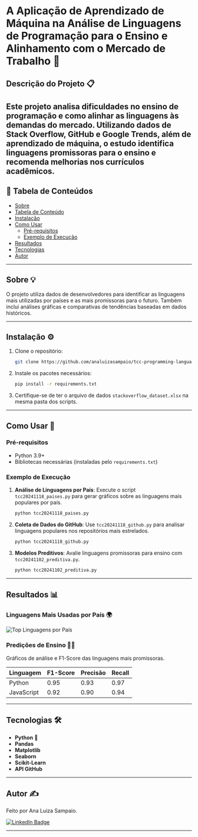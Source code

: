 
# A Aplicação de Aprendizado de Máquina na Análise de Linguagens de Programação para o Ensino e Alinhamento com o Mercado de Trabalho 🚀

## Descrição do Projeto 📋

Este projeto analisa dificuldades no ensino de programação e como alinhar as linguagens às demandas do mercado. Utilizando dados de Stack Overflow, GitHub e Google Trends, além de aprendizado de máquina, o estudo identifica linguagens promissoras para o ensino e recomenda melhorias nos currículos acadêmicos.
---

## 📜 Tabela de Conteúdos

<!--ts-->
   * [Sobre](#sobre)
   * [Tabela de Conteúdo](#tabela-de-conteúdo)
   * [Instalação](#instalação)
   * [Como Usar](#como-usar)
      * [Pré-requisitos](#pré-requisitos)
      * [Exemplo de Execução](#exemplo-de-execução)
   * [Resultados](#resultados)
   * [Tecnologias](#tecnologias)
   * [Autor](#autor)
<!--te-->

---

## Sobre 💡

O projeto utiliza dados de desenvolvedores para identificar as linguagens mais utilizadas por países e as mais promissoras para o futuro. Também inclui análises gráficas e comparativas de tendências baseadas em dados históricos.

---

## Instalação ⚙️

1. Clone o repositório:
   ```bash
   git clone https://github.com/analuizasampaio/tcc-programming-languages-education-ml
   ```

2. Instale os pacotes necessários:
   ```bash
   pip install -r requirements.txt
   ```

3. Certifique-se de ter o arquivo de dados `stackoverflow_dataset.xlsx` na mesma pasta dos scripts.

---

## Como Usar 🚀

### Pré-requisitos

- Python 3.9+
- Bibliotecas necessárias (instaladas pelo `requirements.txt`)

### Exemplo de Execução

1. **Análise de Linguagens por País**:
   Execute o script `tcc20241118_paises.py` para gerar gráficos sobre as linguagens mais populares por país.
   ```bash
   python tcc20241118_paises.py
   ```

2. **Coleta de Dados do GitHub**:
   Use `tcc20241118_github.py` para analisar linguagens populares nos repositórios mais estrelados.
   ```bash
   python tcc20241118_github.py
   ```

3. **Modelos Preditivos**:
   Avalie linguagens promissoras para ensino com `tcc20241102_preditiva.py`.
   ```bash
   python tcc20241102_preditiva.py
   ```

---

## Resultados 📊

### Linguagens Mais Usadas por País 🌍
![Top Linguagens por País](top_languages_by_country.png)

### Predições de Ensino 🧑‍🏫
Gráficos de análise e F1-Score das linguagens mais promissoras.

| Linguagem     | F1-Score | Precisão | Recall |
|---------------|----------|----------|--------|
| Python        | 0.95     | 0.93     | 0.97   |
| JavaScript    | 0.92     | 0.90     | 0.94   |

---

## Tecnologias 🛠️

- **Python** 🐍
- **Pandas**
- **Matplotlib**
- **Seaborn**
- **Scikit-Learn**
- **API GitHub**

---

## Autor ✍️

Feito por Ana Luiza Sampaio.

[![LinkedIn Badge](https://img.shields.io/badge/-Ana%20Luiza%20Sampaio-blue?style=flat-square&logo=Linkedin&logoColor=white&link=https://www.linkedin.com/in/analuizasampaio/)](https://www.linkedin.com/in/analuizasampaio/)

---

